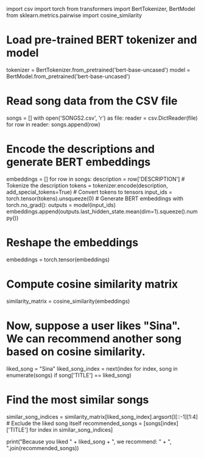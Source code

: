 import csv
import torch
from transformers import BertTokenizer, BertModel
from sklearn.metrics.pairwise import cosine_similarity

# Load pre-trained BERT tokenizer and model
tokenizer = BertTokenizer.from_pretrained('bert-base-uncased')
model = BertModel.from_pretrained('bert-base-uncased')

# Read song data from the CSV file
songs = []
with open('SONGS2.csv', 'r') as file:
    reader = csv.DictReader(file)
    for row in reader:
        songs.append(row)

# Encode the descriptions and generate BERT embeddings
embeddings = []
for row in songs:
    description = row['DESCRIPTION']
    # Tokenize the description
    tokens = tokenizer.encode(description, add_special_tokens=True)
    # Convert tokens to tensors
    input_ids = torch.tensor(tokens).unsqueeze(0)
    # Generate BERT embeddings
    with torch.no_grad():
        outputs = model(input_ids)
        embeddings.append(outputs.last_hidden_state.mean(dim=1).squeeze().numpy())

# Reshape the embeddings
embeddings = torch.tensor(embeddings)

# Compute cosine similarity matrix
similarity_matrix = cosine_similarity(embeddings)

# Now, suppose a user likes "Sina". We can recommend another song based on cosine similarity.
liked_song = "Sina"
liked_song_index = next(index for index, song in enumerate(songs) if song['TITLE'] == liked_song)

# Find the most similar songs
similar_song_indices = similarity_matrix[liked_song_index].argsort()[::-1][1:4]  # Exclude the liked song itself
recommended_songs = [songs[index]['TITLE'] for index in similar_song_indices]

print("Because you liked " + liked_song + ", we recommend: " + ", ".join(recommended_songs))
